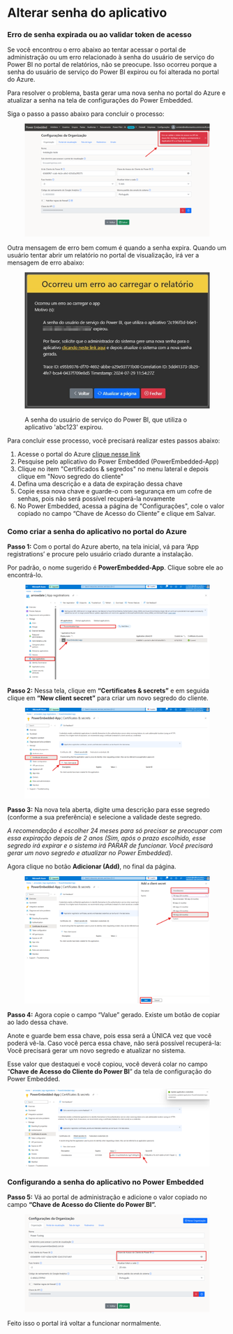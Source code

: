# Alterar senha do aplicativo

### Erro de senha expirada ou ao validar token de acesso

Se você encontrou o erro abaixo ao tentar acessar o portal de administração ou um erro relacionado à senha do usuário de serviço do Power BI no portal de relatórios, não se preocupe. Isso ocorreu porque a senha do usuário de serviço do Power BI expirou ou foi alterada no portal do Azure.

Para resolver o problema, basta gerar uma nova senha no portal do Azure e atualizar a senha na tela de configurações do Power Embedded.

Siga o passo a passo abaixo para concluir o processo:

<figure><img src="../../../.gitbook/assets/image (192).png" alt=""><figcaption></figcaption></figure>



Outra mensagem de erro bem comum é quando a senha expira. Quando um usuário tentar abrir um relatório no portal de visualização, irá ver a mensagem de erro abaixo:

<div align="left">

<figure><img src="../../../.gitbook/assets/image (193).png" alt=""><figcaption><p>A senha do usuário de serviço do Power BI, que utiliza o aplicativo 'abc123' expirou.</p></figcaption></figure>

</div>



Para concluir esse processo, você precisará realizar estes passos abaixo:

1. Acesse o portal do Azure [clique nesse link](https://portal.azure.com/#view/Microsoft\_AAD\_IAM/ActiveDirectoryMenuBlade/\~/RegisteredApps)
2. Pesquise pelo aplicativo do Power Embedded (PowerEmbedded-App)
3. Clique no item "Certificados & segredos" no menu lateral e depois clique em "Novo segredo do cliente"
4. Defina uma descrição e a data de expiração dessa chave
5. Copie essa nova chave e guarde-o com segurança em um cofre de senhas, pois não será possível recuperá-la novamente
6. No Power Embedded, acessa a página de "Configurações", cole o valor copiado no campo “Chave de Acesso do Cliente” e clique em Salvar.



### Como criar a senha do aplicativo no portal do Azure

**Passo 1:** Com o portal do Azure aberto, na tela inicial, vá para ‘App registrations’ e procure pelo usuário criado durante a instalação.

Por padrão, o nome sugerido é **PowerEmbedded-App**. Clique sobre ele ao encontrá-lo.

<figure><img src="../../../.gitbook/assets/image (194).png" alt=""><figcaption></figcaption></figure>

**Passo 2:** Nessa tela, clique em **“Certificates & secrets”** e em seguida clique em **“New client secret”** para criar um novo segredo do cliente.

<figure><img src="../../../.gitbook/assets/image (195).png" alt=""><figcaption></figcaption></figure>



**Passo 3:** Na nova tela aberta, digite uma descrição para esse segredo (conforme a sua preferência) e selecione a validade deste segredo.

_A recomendação é escolher 24 meses para só precisar se preocupar com essa expiração depois de 2 anos (Sim, após o prazo escolhido, esse segredo irá expirar e o sistema irá PARAR de funcionar. Você precisará gerar um novo segredo e atualizar no Power Embedded)._

Agora clique no botão **Adicionar (Add)**, no final da página.

<figure><img src="../../../.gitbook/assets/image (196).png" alt=""><figcaption></figcaption></figure>

**Passo 4:** Agora copie o campo “Value” gerado. Existe um botão de copiar ao lado dessa chave.

Anote e guarde bem essa chave, pois essa será a ÚNICA vez que você poderá vê-la. Caso você perca essa chave, não será possível recuperá-la: Você precisará gerar um novo segredo e atualizar no sistema.

Esse valor que destaquei e você copiou, você deverá colar no campo “**Chave de Acesso do Cliente do Power BI**” da tela de configuração do Power Embedded.

<figure><img src="../../../.gitbook/assets/image (197).png" alt=""><figcaption></figcaption></figure>



### Configurando a senha do aplicativo no Power Embedded

**Passo 5:** Vá ao portal de administração e adicione o valor copiado no campo **“Chave de Acesso do Cliente do Power BI”.**

<figure><img src="../../../.gitbook/assets/image (198).png" alt=""><figcaption></figcaption></figure>

Feito isso o portal irá voltar a funcionar normalmente.
